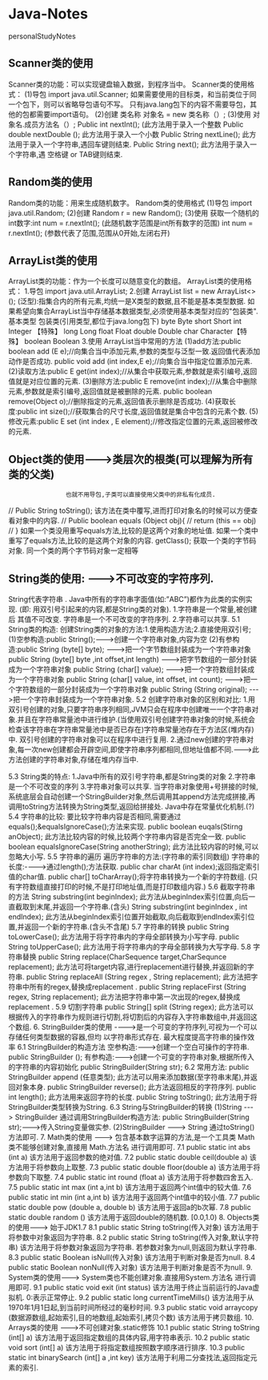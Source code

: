 # Java-Notes
personalStudyNotes

## Scanner类的使用
Scanner类的功能：可以实现键盘输入数据，到程序当中。
Scanner类的使用格式：
(1)导包
    import java.util.Scanner;
    如果需要使用的目标类，和当前类位于同一个包下，则可以省略导包语句不写。
    只有java.lang包下的内容不需要导包，其他的包都需要import语句。
(2)创建
    类名称  对象名 =  new  类名称（）;
(3)使用
    对象名.成员方法名（）;
Public int nextInt();
(此方法用于录入一个整数
Public double nextDouble ();
此方法用于录入一个小数
Public String nextLine();
此方法用于录入一个字符串,遇回车键则结束.
Public String next();
此方法用于录入一个字符串,遇 空格键 or TAB键则结束.
## Random类的使用
  Random类的功能：用来生成随机数字。
  Random类的使用格式
  (1)导包
      import java.util.Random;
  (2)创建
      Random r = new Random();
  (3)使用
     获取一个随机的int数字:int num = r.nextInt();
    (此随机数字范围是int所有数字的范围)
           int num = r.nextInt();
    (参数代表了范围,范围从0开始,左闭右开)
## ArrayList类的使用
  ArrayList类的功能：作为一个长度可以随意变化的数组。
  ArrayList类的使用格式：
  1.导包
  import java.util.ArrayList;
  2.创建
  ArrayList<E> list = new ArrayList<>();
  <E>(泛型):指集合内的所有元素,均统一是X类型的数据,且不能是基本类型数据.
  如果希望向集合ArrayList当中存储基本数据类型,必须使用基本类型对应的"包装类".
  基本类型            包装类(引用类型,都位于java.long包下)
  byte                Byte
  short               Short
  int                 Integer 【特殊】
  long                Long
  float               Float
  double              Double
  char                Character【特殊】
  boolean             Boolean
  3.使用
  ArrayList当中常用的方法
  (1)add方法:public boolean add (E e);//向集合当中添加元素,参数的类型与泛型一致.返回值代表添加动作是否成功.
       public void add (int index,E  e);//向集合当中指定位置添加元素.
  (2)读取方法:public E get(int index);//从集合中获取元素,参数就是索引编号,返回值就是对应位置的元素.
  (3)删除方法:public E remove(int index);//从集合中删除元素,参数就是索引编号,返回值就是被删除的元素.
       public boolean remove(Object o);//删除指定的元素,返回值表示删除是否成功.
  (4)获取长度:public int size();//获取集合的尺寸长度,返回值就是集合中包含的元素个数.
  (5)修改元素:public E set (int index , E element);//修改指定位置的元素,返回被修改的元素.
## Object类的使用--->类层次的根类(可以理解为所有类的父类)
                    也就不用导包,子类可以直接使用父类中的非私有化成员.
// Public  String  toString();
    该方法在类中覆写,进而打印对象名的时候可以方便查看对象中的内容.
// Public boolean equals (Object obj){
// return (this  ==  obj)
// }
    如果一个类没用重写equals方法,比较的是这两个对象的地址值.
    如果一个类中重写了equals方法,比较的是这两个对象的内容.
    getClass();
    获取一个类的字节码对象.
    同一个类的两个字节码对象一定相等
## String类的使用: --->不可改变的字符序列.
String代表字符串 .
Java中所有的字符串字面值(如:”ABC”)都作为此类的实例实现.
(即: 用双引号引起来的内容,都是String类的对象).
1.字符串是一个常量,被创建后 其值不可改变. 字符串是一个不可改变的字符序列.
2.字符串可以共享.
5.1 String类的构造:
创建String类的对象的方法:1.使用构造方法;2.直接使用双引号;
(1)空参构造:public String();--->创建一个字符串对象,内容为空
(2)有参构造:public String (byte[] byte);
--->把一个字节数组封装成为一个字符串对象
public String (byte[] byte ,int offset,int length)
--->把字节数组的一部分封装成为一个字符串对象
public String (char[] value);
--->把一个字符数组封装成为一个字符串对象
public String (char[] value, int offset, int count);
--->把一个字符数组的一部分封装成为一个字符串对象
public String (String original);
--->把一个字符串封装成为一个字符串对象.
5.2 创建字符串对象的区别和对比:
1.用双引号创建的对象,只要字符串序列相同,JVM只会在程序中创建唯一一个字符串对象.并且在字符串常量池中进行维护.(当使用双引号创建字符串对象的时候,系统会检查该字符串在字符串常量池中是否已存在)字符串常量池存在于方法区(堆内存)中.
双引号创建的字符串对象可以在程序中进行复用.
2.通过new创建的字符串对象,每一次new创建都会开辟空间,即使字符串序列都相同,但地址值都不同.--->此方法创建的字符串对象,存储在堆内存当中.

5.3 String类的特点:
1.Java中所有的双引号字符串,都是String类的对象
2.字符串是一个不可改变的序列
3.字符串对象可以共享.
当字符串对象使用+号拼接的时候,系统底层会自动创建一个StringBuilder对象,然后调用其append方法完成拼接,再调用toString方法转换为String类型,返回给拼接处.
Java中存在常量优化机制.(?)
5.4 字符串的比较:
要比较字符串内容是否相同,需要通过equals();&equalsIgnoreCase();方法来实现.
public boolean euqals(Stirng anObject);
此方法比较内容的时候,比较两个字符串内容是否完全一致.
public boolean equalsIgnoreCase(String anotherString);
此方法比较内容的时候,可以忽略大小写.
5.5 字符串的遍历
遍历字符串的方法:(字符串的索引同数组)
字符串的长度:---->通过length();方法获取.
public char charAt (int index);返回指定索引值的char值.
public char[] toCharArray();将字符串转换为一个新的字符数组.
(只有字符数组直接打印的时候,不是打印地址值,而是打印数组内容.)
5.6 截取字符串的方法
String substring(int beginIndex);
此方法从beginIndex索引位置,向后一直截取到末尾,并返回一个字符串.(含头)
String substring(int beginIndex , int endIndex);
此方法从beginIndex索引位置开始截取,向后截取到endIndex索引位置,并返回一个新的字符串.(含头不含尾)
5.7 字符串的转换
public String toLowerCase();
此方法用于将字符串内的字母全部转换为小写字母.
public String toUpperCase();
此方法用于将字符串内的字母全部转换为大写字母.
5.8 字符串替换
public String replace(CharSequence target,CharSequnce replacement);
此方法可将target内容,进行replacement进行替换,并返回新的字符串.
public String replaceAll (String regex , String replacement);
此方法把字符串中所有的regex,替换成replacement .
public String replaceFirst (String regex, String replacement);
此方法把字符串中第一次出现的regex,替换成replacement	 .
5.9 切割字符串
public String[] split (String regex);
此方法可以根据传入的字符串作为规则进行切割,将切割后的内容存入字符串数组中,并返回这个数组.
6. StringBuilder类的使用 ---->是一个可变的字符序列,可视为一个可以存储任何类型数据的容器,但均					 以字符串形式存在.
最大程度提高字符串的操作效率
6.1 StringBuilder的构造方法
空参构造:--->创建一个空白可操作的字符串.
public StringBuilder ();
有参构造:--->创建一个可变的字符串对象,根据所传入的字符串的内容初始化
public StringBuilder(String str);
6.2 常用方法:
public StringBuilder append (任意类型);
此方法可以用来添加数据(至字符串末尾),并返回对象本身.
public StringBuilder reverse();
此方法返回相反的字符序列.
public int length();
此方法用来返回字符的长度.
public String toString();
此方法用于将StringBuilder类型转换为String.
6.3 String与StringBuilder的转换
(1)String ---> StringBuilder
	通过调用StringBuilder构造方法:
public StringBuilder(String str);--->传入String变量做实参.
(2)StringBuilder ---> String
通过toString()方法即可.
7. Math类的使用 ---> 包含基本数字运算的方法,是一个工具类
Math类不能够创建对象,直接用 Math.方法名 进行调用即可.
7.1 public static int abs (int a)
该方法用于返回参数的绝对值.
7.2 public static double ceil(double a)
该方法用于将参数向上取整.
7.3 public static double floor(double a)
该方法用于将参数向下取整.
7.4 public static int round (float a)
该方法用于将参数四舍五入.
7.5 public static int max (int a,int b)
该方法用于返回两个int值中的较大值.
7.6 public static int min (int a,int b)
该方法用于返回两个int值中的较小值.
7.7 public static double pow (double a, double b)
该方法用于返回a的b次幂.
7.8 public static double random ()
该方法用于返回double的随机数.  [0.0,1.0)
8. Objects类的使用---> 始于JDK1.7
8.1 public static String toString(传入对象)
该方法用于将参数中对象返回为字符串.
8.2 public static String toString(传入对象,默认字符串)
该方法用于将参数对象返回为字符串.
若参数对象为null,则返回为默认字符串.
8.3 public static Boolean isNull(传入对象)
该方法用于判断对象是否为null.
8.4 public static Boolean nonNull(传入对象)
该方法用于判断对象是否不为null.
9. System类的使用---> 
System类也不能创建对象.直接用System.方法名 进行调用即可.
9.1 public static void exit (int status)
该方法用于终止当前运行的Java虚拟机.
0:表示正常停止.
9.2 public static long currentTimeMills()
该方法用于从1970年1月1日起,到当前时间所经过的毫秒时间.
9.3 public static void arraycopy (数据源数组,起始索引,目的地数组,起始索引,拷贝个数)
该方法用于拷贝数组.
10. Arrays类的使用 --->不可创建对象.static修饰
10.1 public static String toString (int[] a)
该方法用于返回指定数组的具体内容,用字符串表示.
10.2 public static void sort (int[] a)
该方法用于将指定数组按照数字顺序进行排序.
10.3 public static int binarySearch (int[] a ,int key)
该方法用于利用二分查找法,返回指定元素的索引.

